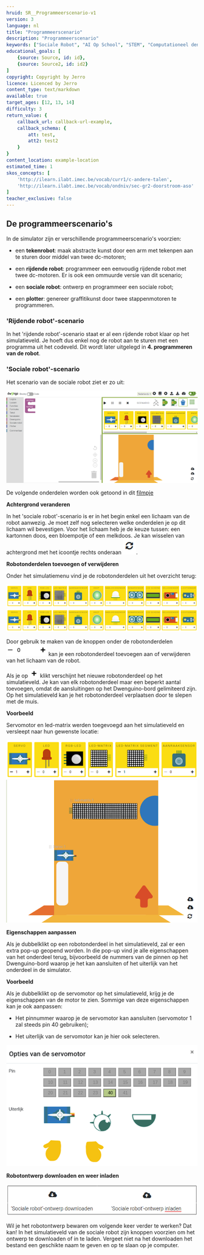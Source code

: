 ```yaml
---
hruid: SR__Programmeerscenario-v1
version: 3
language: nl
title: "Programmeerscenario"
description: "Programmeerscenario"
keywords: ["Sociale Robot", "AI Op School", "STEM", "Computationeel denken", "Grafisch programmeren"]
educational_goals: [
    {source: Source, id: id}, 
    {source: Source2, id: id2}
]
copyright: Copyright by Jerro
licence: Licenced by Jerro
content_type: text/markdown
available: true
target_ages: [12, 13, 14]
difficulty: 3
return_value: {
    callback_url: callback-url-example,
    callback_schema: {
        att: test,
        att2: test2
    }
}
content_location: example-location
estimated_time: 1
skos_concepts: [
    'http://ilearn.ilabt.imec.be/vocab/curr1/c-andere-talen', 
    'http://ilearn.ilabt.imec.be/vocab/ondniv/sec-gr2-doorstroom-aso'
]
teacher_exclusive: false
---
```


## De programmeerscenario's

In de simulator zijn er verschillende programmeerscenario's voorzien:

* een **tekenrobot**: maak abstracte kunst door een arm met tekenpen aan te sturen door middel van twee dc-motoren;

* een **rijdende robot**: programmeer een eenvoudig rijdende robot met twee dc-motoren. Er is ook een ommuurde versie van dit scenario;

* een **sociale robot**: ontwerp en programmeer een sociale robot;

* een **plotter**: genereer graffitikunst door twee stappenmotoren te programmeren.


### 'Rijdende robot'-scenario

In het 'rijdende robot'-scenario staat er al een rijdende robot klaar op het simulatieveld. Je hoeft dus enkel nog de robot aan te sturen met een programma uit het codeveld. Dit wordt later uitgelegd in **4. programmeren van de robot**.


### 'Sociale robot'-scenario

Het scenario van de sociale robot ziet er zo uit:

![](embed/ScenarioSR.png "Scenario Sociale Robot")

De volgende onderdelen worden ook getoond in dit [filmpje](https://www.youtube.com/watch?v=_Scu3aiCK8k&feature=youtu.be "filmpje onderdelen SR")


**Achtergrond veranderen**

In het 'sociale robot'-scenario is er in het begin enkel een lichaam van de robot aanwezig. Je moet zelf nog selecteren welke onderdelen je op dit lichaam wil bevestigen. Voor het lichaam heb je de keuze tussen: een kartonnen doos, een bloempotje of een melkdoos. Je kan wisselen van achtergrond met het icoontje rechts onderaan ![](embed/Wissel.png "Wisselicoon").


**Robotonderdelen toevoegen of verwijderen**

Onder het simulatiemenu vind je de robotonderdelen uit het overzicht terug:

![](embed/Onderdelen1.png "Onderdelen")  
![](embed/Onderdelen2.png "Onderdelen")

Door gebruik te maken van de knoppen onder de robotonderdelen ![](embed/OnderdelenKnoppen.png "Knoppen") kan je een robotonderdeel toevoegen aan of verwijderen van het lichaam van de robot.

Als je op ![](embed/OnderdelenPLUS.png "plus") klikt verschijnt het nieuwe robotonderdeel op het simulatieveld. Je kan van elk robotonderdeel maar een beperkt aantal toevoegen, omdat de aansluitingen op het Dwenguino-bord gelimiteerd zijn. Op het simulatieveld kan je het robotonderdeel verplaatsen door te slepen met de muis.


**Voorbeeld**

Servomotor en led-matrix werden toegevoegd aan het simulatieveld en versleept naar hun gewenste locatie:

![](embed/SRVoorbeeld11.png "Onderdelen")
![](embed/SRVoorbeeld12.png "Scenario")


**Eigenschappen aanpassen**

Als je dubbelklikt op een robotonderdeel in het simulatieveld, zal er een extra pop-up geopend worden. In die pop-up vind je alle eigenschappen van het onderdeel terug, bijvoorbeeld de nummers van de pinnen op het Dwenguino-bord waarop je het kan aansluiten of het uiterlijk van het onderdeel in de simulator.


**Voorbeeld**

Als je dubbelklikt op de servomotor op het simulatieveld, krijg je de eigenschappen van de motor te zien. Sommige van deze eigenschappen kan je ook aanpassen:

* Het pinnummer waarop je de servomotor kan aansluiten (servomotor 1 zal steeds pin 40 gebruiken);

* Het uiterlijk van de servomotor kan je hier ook selecteren.

![](embed/ScenarioPinnen.png "Pinnen")


**Robotontwerp downloaden en weer inladen**

![](embed/DownEnUpload.png "Knoppen")

Wil je het robotontwerp bewaren om volgende keer verder te werken? Dat kan! In het simulatieveld van de sociale robot zijn knoppen voorzien om het ontwerp te downloaden of in te laden. Vergeet niet na het downloaden het bestand een geschikte naam te geven en op te slaan op je computer.
